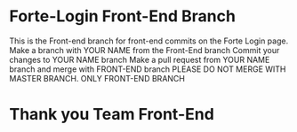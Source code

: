 # Forte-Login Front-End Branch

This is the Front-end branch for front-end commits on the Forte Login page.
Make a branch with YOUR NAME from the Front-End branch
Commit your changes to YOUR NAME branch
Make a pull request from YOUR NAME branch and merge with FRONT-END branch
PLEASE DO NOT MERGE WITH MASTER BRANCH. ONLY FRONT-END BRANCH

# Thank you Team Front-End
